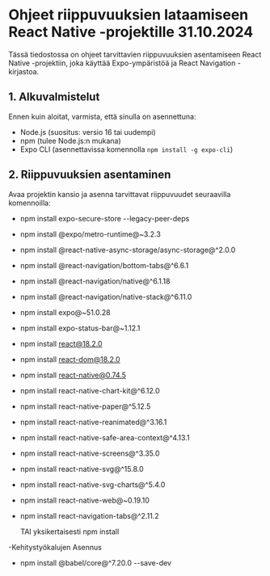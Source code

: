 # Ohjeet riippuvuuksien lataamiseen React Native -projektille 31.10.2024

Tässä tiedostossa on ohjeet tarvittavien riippuvuuksien asentamiseen React Native -projektiin, joka käyttää Expo-ympäristöä ja React Navigation -kirjastoa.

## 1. Alkuvalmistelut
Ennen kuin aloitat, varmista, että sinulla on asennettuna:
- Node.js (suositus: versio 16 tai uudempi)
- npm (tulee Node.js:n mukana)
- Expo CLI (asennettavissa komennolla `npm install -g expo-cli`)


## 2. Riippuvuuksien asentaminen
Avaa projektin kansio ja asenna tarvittavat riippuvuudet seuraavilla komennoilla:

- npm install expo-secure-store --legacy-peer-deps
- npm install @expo/metro-runtime@~3.2.3
- npm install @react-native-async-storage/async-storage@^2.0.0
- npm install @react-navigation/bottom-tabs@^6.6.1
- npm install @react-navigation/native@^6.1.18
- npm install @react-navigation/native-stack@^6.11.0
- npm install expo@~51.0.28
- npm install expo-status-bar@~1.12.1
- npm install react@18.2.0
- npm install react-dom@18.2.0
- npm install react-native@0.74.5
- npm install react-native-chart-kit@^6.12.0
- npm install react-native-paper@^5.12.5
- npm install react-native-reanimated@^3.16.1
- npm install react-native-safe-area-context@^4.13.1
- npm install react-native-screens@^3.35.0
- npm install react-native-svg@^15.8.0
- npm install react-native-svg-charts@^5.4.0
- npm install react-native-web@~0.19.10
- npm install react-navigation-tabs@^2.11.2

  TAI yksikertaisesti npm install

-Kehitystyökalujen Asennus
- npm install @babel/core@^7.20.0 --save-dev
